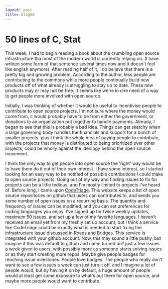 ```yaml
---
layout: post
title: blog06
---
```

# 50 lines of C, Stat
This week, I had to begin reading a book about the crumbling open source infrastructure tha most of the modern world is currently relying on. (I have written some form of that sentence several times now and it doesn't feel like english anymore). After reading half of it, I do believe that there is a pretty big and growing problem. According to the author, less people are contributing to the commons while more people continually build new products off of what already is struggling to stay up to date. These new products may or may not be free. It seems like we're in dire need of a way to get people more involved with open source.

Initially, I was thinking of whether it would be useful to incentivise people to contribute to open source projects. I'm not sure where the money would come from, it would probably have to be from either the government, or donations to an organization put together to handle payments. Already, I began to see that this is probably a bad idea. Things can get sketchy when a large governing body handles the financials and support for a bunch of smaller projects. plus I think the whole idea of paying people to contribute, with the projects that money is distributed to being prioritized over other projects, could be wholly against the ideology behind the open source movement.

I think the only way to get people into open source the 'right' way would be to have them do it out of their own interest. I have some interest, so I started looking for an easy way to be notified of possible contributions I could make to open source projects. Going out of my way and finding issues to fix for projects can be a little tedious, and I'm mostly limited to projects I've heard of.
Before long, I came upon [CodeTriage](https://www.codetriage.com/). This website keeps a list of open source repositories on github that users can contributes to, and sends you some number of open issues on a recurring basis. The quantity and frequency of issues can be modified, and you can set preferences for coding languages you enjoy. I've signed up for twice weekly updates, maximum 50 issues, and set up a few of my favorite languages.
I haven't received an email yet from my freshly set up account, but I think a service like CodeTriage could be exactly what is needed to start fixing the infrastructure issue discussed in [Roads and Bridges](https://github.com/ritjoe/hfoss/blob/master/assets/roads-and-bridges-the-unseen-labor-behind-our-digital-infrastructure.pdf). This service is integrated with your github account. Now, this may sound a little pushy, but imagine if this was default to github and came turned on? just a few issues a week given to users, with possibly more as someone starts solving issues or as they start creating more repos. Maybe give people badges for reaching issue milestones. People love badges. The people who really don't want to see a few issues a week can just turn it off, and I imagine a lot of people would, but by having it on by default, a huge amount of people would at least get some exposure to what's out there for open source, and maybe more people would want to contribute.